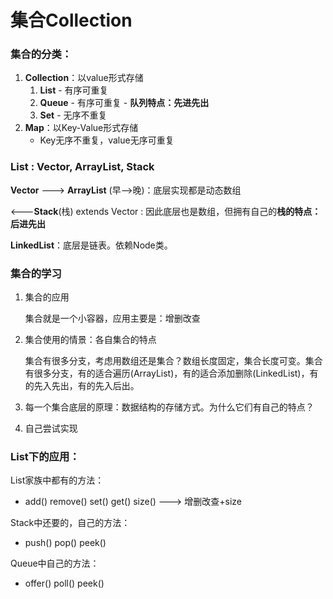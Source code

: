 # 集合Collection

### 集合的分类：

1. **Collection**：以value形式存储
   1. **List** - 有序可重复
   2. **Queue** - 有序可重复 - **队列特点：先进先出**
   3. **Set** - 无序不重复
2. **Map**：以Key-Value形式存储
   * Key无序不重复，value无序可重复

### List : Vector, ArrayList, Stack

**Vector** ---> **ArrayList** (早-->晚)：底层实现都是动态数组

<---**Stack**(栈) extends Vector : 因此底层也是数组，但拥有自己的**栈的特点：后进先出**

**LinkedList**：底层是链表。依赖Node类。

### 集合的学习

1. 集合的应用

   集合就是一个小容器，应用主要是：增删改查

2. 集合使用的情景：各自集合的特点

   集合有很多分支，考虑用数组还是集合？数组长度固定，集合长度可变。集合有很多分支，有的适合遍历(ArrayList)，有的适合添加删除(LinkedList)，有的先入先出，有的先入后出。

3. 每一个集合底层的原理：数据结构的存储方式。为什么它们有自己的特点？
4. 自己尝试实现

### List下的应用：

List家族中都有的方法：

* add()    remove()    set()    get()   size()  ---> 增删改查+size

Stack中还要的，自己的方法：

* push()   pop()   peek()

Queue中自己的方法：

* offer()   poll()   peek()



